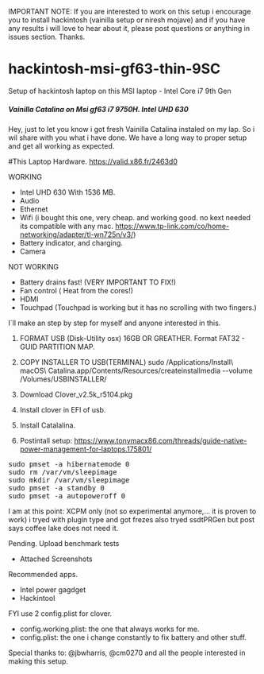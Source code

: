 IMPORTANT NOTE: If you are interested to work on this setup i encourage you to install hackintosh (vainilla setup or niresh mojave) and if you have any results i will love to hear about it, please post questions or anything in issues section. Thanks.

# hackintosh-msi-gf63-thin-9SC
Setup of hackintosh laptop on this MSI laptop - Intel Core i7 9th Gen

<h5>Vainilla Catalina on Msi gf63 i7 9750H. Intel UHD 630 </h5>

Hey, just to let you know i got fresh Vainilla Catalina instaled on my lap.
So i wil share with you what i have done. We have a long way to proper setup
and get all working as expected.

#This Laptop Hardware.
https://valid.x86.fr/2463d0

WORKING
- Intel UHD 630 With 1536 MB.
- Audio
- Ethernet
- Wifi (i bought this one, very cheap. and working good. no kext needed its
  compatible with any mac. https://www.tp-link.com/co/home-networking/adapter/tl-wn725n/v3/)
- Battery indicator, and charging.
- Camera

NOT WORKING
- Battery drains fast! (VERY IMPORTANT TO FIX!)
- Fan control ( Heat from the cores!)
- HDMI
- Touchpad (Touchpad is working but it has no scrolling with two fingers.)

I´ll make an step by step for myself and anyone interested in this.

1. FORMAT USB (Disk-Utility osx) 16GB OR GREATHER.
   Format FAT32 - GUID PARTITION MAP.

2. COPY INSTALLER TO USB(TERMINAL)
   sudo /Applications/Install\ macOS\ Catalina.app/Contents/Resources/createinstallmedia --volume /Volumes/USBINSTALLER/

3. Download Clover_v2.5k_r5104.pkg

4. Install clover in EFI of usb.

6. Install Catalalina.

7. Postintall setup: https://www.tonymacx86.com/threads/guide-native-power-management-for-laptops.175801/
<pre>
sudo pmset -a hibernatemode 0
sudo rm /var/vm/sleepimage
sudo mkdir /var/vm/sleepimage
sudo pmset -a standby 0
sudo pmset -a autopoweroff 0
</pre>

I am at this point: XCPM only (not so experimental anymore,... it is proven to work)
i tryed with plugin type and got frezes also tryed ssdtPRGen but post says
coffee lake does not need it.

Pending.
Upload benchmark tests

- Attached
Screenshots

Recommended apps.
- Intel power gagdget
- Hackintool

FYI use 2 config.plist for clover.<br>
- config.working.plist: the one that always works for me.<br>
- config.plist: the one i change constantly to fix battery and other stuff.


Special thanks to: @jbwharris, @cm0270 and all the people interested in making this setup.

